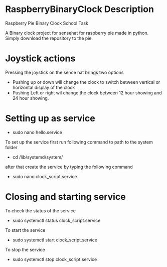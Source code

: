 # RaspberryBinaryClock Description
Raspberry Pie Binary Clock School Task

A Binary clock project for sensehat for raspberry pie made in python. 
Simply download the repository to the pie. 

# Joystick actions
Pressing the joystick on the sence hat brings two options
- Pushing up or down will change the clock to switch between vertical or horizontal display of the clock
- Pushing Left or right wil change the clock between 12 hour showing and 24 hour showing.


# Setting up as service
* sudo nano hello.service

To set up the service first run following command to path to the system folder
* cd /lib/systemd/system/

after that create the service by typing the following command
* sudo nano clock_script.service

# Closing and starting service

To check the status of the service
* sudo systemctl status clock_script.service

To start the service
* sudo systemctl start clock_script.service

To stop the service
* sudo systemctl stop clock_script.service


